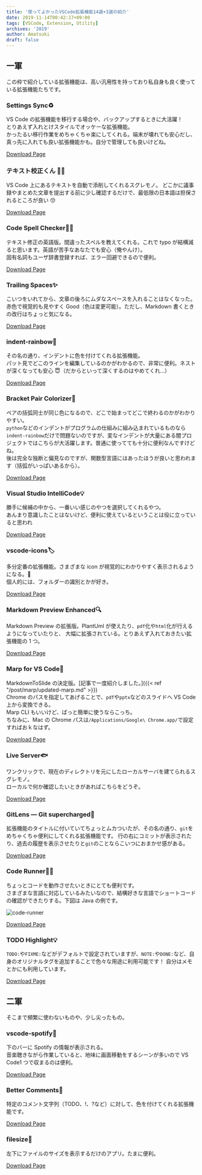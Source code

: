 ```yaml
---
title: '使ってよかったVSCode拡張機能14選+3選の紹介'
date: 2019-11-14T00:42:17+09:00
tags: [VSCode, Extension, Utility]
archives: '2019'
author: Amatsuki
draft: false
---
```


## 一軍

この枠で紹介している拡張機能は、高い汎用性を持っており私自身も良く使っている拡張機能たちです。

### Settings Sync♻️

VS Code の拡張機能を移行する場合や、バックアップするときに大活躍！  
とりあえず入れとけスタイルでオッケーな拡張機能。  
かったるい移行作業をめちゃくちゃ楽にしてくれる。端末が壊れても安心だし、真っ先に入れても良い拡張機能かも。自分で管理しても良いけどね。

[Download Page](https://marketplace.visualstudio.com/items?itemName=Shan.code-settings-sync)

### テキスト校正くん 👨‍🎓

VS Code 上にあるテキストを自動で添削してくれるスグレモノ。
どこかに議事録やまとめた文章を提出する前に少し確認するだけで、最低限の日本語は担保されるところが良い 😚

[Download Page](https://marketplace.visualstudio.com/items?itemName=ICS.japanese-proofreading)

### Code Spell Checker👨‍🏫

テキスト修正の英語版。間違ったスペルを教えてくれる。これで typo が結構減ると思います。英語が苦手なあなたでも安心（俺やんけ）。  
固有名詞もユーザ辞書登録すれば、エラー回避できるので便利。

[Download Page](https://marketplace.visualstudio.com/items?itemName=streetsidesoftware.code-spell-checker)

### Trailing Spaces✨

こいつをいれてから、文章の後ろにムダなスペースを入れることはなくなった。
赤色で視覚的も見やすく Good（色は変更可能）。ただし、Markdown 書くときの改行はちょっと気になる。

[Download Page](https://marketplace.visualstudio.com/items?itemName=shardulm94.trailing-spaces)

### indent-rainbow🌈

その名の通り、インデントに色を付けてくれる拡張機能。  
パット見でどこのラインを編集しているのかがわかるので、非常に便利。ネストが深くなっても安心 😇（だからといって深くするのはやめてくれ…）

[Download Page](https://marketplace.visualstudio.com/items?itemName=oderwat.indent-rainbow)

### Bracket Pair Colorizer🌈

ペアの括弧同士が同じ色になるので、どこで始まってどこで終わるのかがわかりやすい。  
`python`などのインデントがプログラムの仕組みに組み込まれているものなら`indent-rainbow`だけで問題ないのですが、変なインデントが大量にある闇プロジェクトではこちらが大活躍します。普通に使ってても十分に便利なんですけどね。  
後は完全な独断と偏見なのですが、関数型言語にはあったほうが良いと思われます（括弧がいっぱいあるから）。

[Download Page](https://marketplace.visualstudio.com/items?itemName=formulahendry.code-runner)

### Visual Studio IntelliCode💡

勝手に候補の中から、一番いい感じのやつを選択してくれるやつ。  
あんまり意識したことはないけど、便利に使えているということは役に立っていると思われ

[Download Page](https://marketplace.visualstudio.com/items?itemName=VisualStudioExptTeam.vscodeintellicode)

### vscode-icons🏷

多分定番の拡張機能。さまざまな icon が視覚的にわかりやすく表示されるようになる。  
個人的には、フォルダーの識別とかが好き。

[Download Page](https://marketplace.visualstudio.com/items?itemName=vscode-icons-team.vscode-icons)

### Markdown Preview Enhanced🔍

Markdown Preview の拡張版。PlantUml が使えたり、`pdf`化や`html`化が行えるようになっていたりと、
大幅に拡張されている。とりあえず入れておきたい拡張機能の 1 つ。

[Download Page](https://marketplace.visualstudio.com/items?itemName=shd101wyy.markdown-preview-enhanced)

### Marp for VS Code🎨

MarkdownToSlide の決定版。[記事で一度紹介しました。]({{< ref "/post/marp/updated-marp.md" >}})  
Chrome のパスを指定してあげることで、`pdf`や`pptx`などのスライドへ VS Code 上から変換できる。  
Marp CLI もいいけど、ぱっと簡単に使うならこっち。  
ちなみに、Mac の Chrome パスは`/Applications/Google\ Chrome.app/`で設定すればおｋなはず。

[Download Page](https://marketplace.visualstudio.com/items?itemName=marp-team.marp-vscode)

### Live Server🐟

ワンクリックで、現在のディレクトリを元にしたローカルサーバを建てられるスグレモノ。  
ローカルで何か確認したいときがあればこちらをどうぞ。

[Download Page](https://marketplace.visualstudio.com/items?itemName=ritwickdey.LiveServer)

### GitLens — Git supercharged🥽

拡張機能のタイトルに付いていてちょっとムカついたが、その名の通り、`git`をめちゃくちゃ便利にしてくれる拡張機能です。
行の右にコミットが表示されたり、過去の履歴を表示させたりと`git`のことならこいつにおまかせ感がある。

[Download Page](https://marketplace.visualstudio.com/items?itemName=eamodio.gitlens)

### Code Runner🏃‍♂️

ちょっとコードを動作させたいときにとても便利です。  
さまざまな言語に対応しているみたいなので、結構好きな言語でショートコードの確認ができたりする。下図は Java の例です。

![code-runner](/resources/vscode/good-extentions/code-runner.png)

[Download Page](https://marketplace.visualstudio.com/items?itemName=formulahendry.code-runner)

### TODO Highlight💡

`TODO:`や`FIXME:`などがデフォルトで設定されていますが、`NOTE:`や`DONE:`など、自身のオリジナルタグを追加することで色々な用途に利用可能です！
自分はメモとかにも利用しています。

[Download Page](https://marketplace.visualstudio.com/items?itemName=wayou.vscode-todo-highlight)

## 二軍

そこまで頻繁に使わないものや、少し尖ったもの。

### vscode-spotify🎵

下のバーに Spotify の情報が表示される。  
音楽聴きながら作業していると、地味に画面移動をするシーンが多いので VS Code1 つで収まるのは便利。

[Download Page](https://marketplace.visualstudio.com/items?itemName=shyykoserhiy.vscode-spotify)

### Better Comments📝

特定のコメント文字列（TODO、!、?など）に対して、色を付けてくれる拡張機能です。

[Download Page](https://marketplace.visualstudio.com/items?itemName=aaron-bond.better-comments)

### filesize📁

左下にファイルのサイズを表示するだけのアプリ。たまに便利。

[Download Page](https://marketplace.visualstudio.com/items?itemName=mkxml.vscode-filesize)
